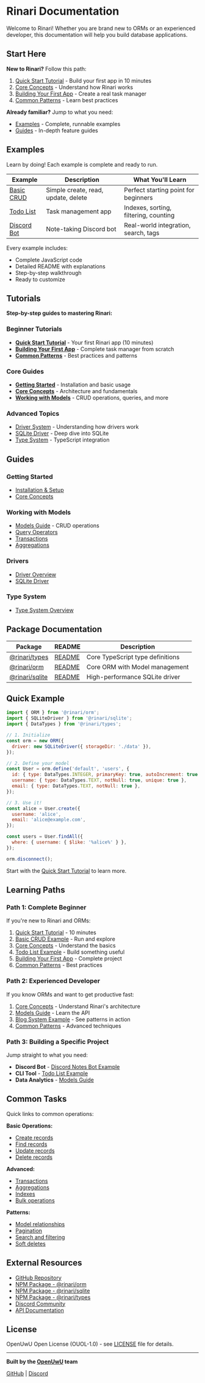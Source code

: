 # Rinari Documentation

Welcome to Rinari! Whether you are brand new to ORMs or an experienced
developer, this documentation will help you build database applications.

## Start Here

**New to Rinari?** Follow this path:

1. [Quick Start Tutorial](./guide/tutorials/quick-start.md) - Build your first
   app in 10 minutes
2. [Core Concepts](./guide/core-concepts.md) - Understand how Rinari works
3. [Building Your First App](./guide/tutorials/building-your-first-app.md) -
   Create a real task manager
4. [Common Patterns](./guide/tutorials/common-patterns.md) - Learn best
   practices

**Already familiar?** Jump to what you need:

- [Examples](#examples) - Complete, runnable examples
- [Guides](#guides) - In-depth feature guides

## Examples

Learn by doing! Each example is complete and ready to run.

| Example                                                                               | Description                         | What You'll Learn                     |
| ------------------------------------------------------------------------------------- | ----------------------------------- | ------------------------------------- |
| [Basic CRUD](https://github.com/OpenUwU/rinari/tree/main/examples/01-basic-crud)      | Simple create, read, update, delete | Perfect starting point for beginners  |
| [Todo List](https://github.com/OpenUwU/rinari/tree/main/examples/02-todo-list)        | Task management app                 | Indexes, sorting, filtering, counting |
| [Discord Bot](https://github.com/OpenUwU/rinari/tree/main/examples/discord-notes-bot) | Note-taking Discord bot             | Real-world integration, search, tags  |

Every example includes:

- Complete JavaScript code
- Detailed README with explanations
- Step-by-step walkthrough
- Ready to customize

## Tutorials

**Step-by-step guides to mastering Rinari:**

### Beginner Tutorials

- **[Quick Start Tutorial](./guide/tutorials/quick-start.md)** - Your first
  Rinari app (10 minutes)
- **[Building Your First App](./guide/tutorials/building-your-first-app.md)** -
  Complete task manager from scratch
- **[Common Patterns](./guide/tutorials/common-patterns.md)** - Best practices
  and patterns

### Core Guides

- **[Getting Started](./guide/getting-started.md)** - Installation and basic
  usage
- **[Core Concepts](./guide/core-concepts.md)** - Architecture and fundamentals
- **[Working with Models](./guide/orm/models.md)** - CRUD operations, queries,
  and more

### Advanced Topics

- [Driver System](./guide/driver/overview.md) - Understanding how drivers work
- [SQLite Driver](./guide/driver/sqlite.md) - Deep dive into SQLite
- [Type System](./guide/types/overview.md) - TypeScript integration

## Guides

### Getting Started

- [Installation & Setup](./guide/getting-started.md)
- [Core Concepts](./guide/core-concepts.md)

### Working with Models

- [Models Guide](./guide/orm/models.md) - CRUD operations
- [Query Operators](./guide/core-concepts.md#query-operators)
- [Transactions](./guide/core-concepts.md#transactions)
- [Aggregations](./guide/core-concepts.md#aggregations)

### Drivers

- [Driver Overview](./guide/driver/overview.md)
- [SQLite Driver](./guide/driver/sqlite.md)

### Type System

- [Type System Overview](./guide/types/overview.md)

## Package Documentation

| Package                                                                       | README                                                                          | Description                      |
| ----------------------------------------------------------------------------- | ------------------------------------------------------------------------------- | -------------------------------- |
| [@rinari/types](https://github.com/OpenUwU/rinari/tree/main/packages/types)   | [README](https://github.com/OpenUwU/rinari/blob/main/packages/types/README.md)  | Core TypeScript type definitions |
| [@rinari/orm](https://github.com/OpenUwU/rinari/tree/main/packages/orm)       | [README](https://github.com/OpenUwU/rinari/blob/main/packages/orm/README.md)    | Core ORM with Model management   |
| [@rinari/sqlite](https://github.com/OpenUwU/rinari/tree/main/packages/sqlite) | [README](https://github.com/OpenUwU/rinari/blob/main/packages/sqlite/README.md) | High-performance SQLite driver   |

## Quick Example

```javascript
import { ORM } from '@rinari/orm';
import { SQLiteDriver } from '@rinari/sqlite';
import { DataTypes } from '@rinari/types';

// 1. Initialize
const orm = new ORM({
  driver: new SQLiteDriver({ storageDir: './data' }),
});

// 2. Define your model
const User = orm.define('default', 'users', {
  id: { type: DataTypes.INTEGER, primaryKey: true, autoIncrement: true },
  username: { type: DataTypes.TEXT, notNull: true, unique: true },
  email: { type: DataTypes.TEXT, notNull: true },
});

// 3. Use it!
const alice = User.create({
  username: 'alice',
  email: 'alice@example.com',
});

const users = User.findAll({
  where: { username: { $like: '%alice%' } },
});

orm.disconnect();
```

Start with the [Quick Start Tutorial](./guide/tutorials/quick-start.md) to learn
more.

## Learning Paths

### Path 1: Complete Beginner

If you're new to Rinari and ORMs:

1. [Quick Start Tutorial](./guide/tutorials/quick-start.md) - 10 minutes
2. [Basic CRUD Example](../examples/01-basic-crud) - Run and explore
3. [Core Concepts](./guide/core-concepts.md) - Understand the basics
4. [Todo List Example](../examples/02-todo-list) - Build something useful
5. [Building Your First App](./guide/tutorials/building-your-first-app.md) -
   Complete project
6. [Common Patterns](./guide/tutorials/common-patterns.md) - Best practices

### Path 2: Experienced Developer

If you know ORMs and want to get productive fast:

1. [Core Concepts](./guide/core-concepts.md) - Understand Rinari's architecture
2. [Models Guide](./guide/orm/models.md) - Learn the API
3. [Blog System Example](../examples/03-blog-system) - See patterns in action
4. [Common Patterns](./guide/tutorials/common-patterns.md) - Advanced techniques

### Path 3: Building a Specific Project

Jump straight to what you need:

- **Discord Bot** -
  [Discord Notes Bot Example](https://github.com/OpenUwU/rinari/tree/main/examples/discord-notes-bot)
- **CLI Tool** -
  [Todo List Example](https://github.com/OpenUwU/rinari/tree/main/examples/02-todo-list)
- **Data Analytics** - [Models Guide](./guide/orm/models.md)

## Common Tasks

Quick links to common operations:

**Basic Operations:**

- [Create records](./guide/orm/models.md#creating-records)
- [Find records](./guide/orm/models.md#querying-records)
- [Update records](./guide/orm/models.md#updating-records)
- [Delete records](./guide/orm/models.md#deleting-records)

**Advanced:**

- [Transactions](./guide/core-concepts.md#transactions)
- [Aggregations](./guide/core-concepts.md#aggregations)
- [Indexes](./guide/driver/sqlite.md#indexes)
- [Bulk operations](./guide/orm/models.md#bulk-operations)

**Patterns:**

- [Model relationships](./guide/tutorials/common-patterns.md#model-relationships)
- [Pagination](./guide/tutorials/common-patterns.md#pagination)
- [Search and filtering](./guide/tutorials/common-patterns.md#search--filtering)
- [Soft deletes](./guide/tutorials/common-patterns.md#soft-deletes)

## External Resources

- [GitHub Repository](https://github.com/OpenUwU/rinari)
- [NPM Package - @rinari/orm](https://www.npmjs.com/package/@rinari/orm)
- [NPM Package - @rinari/sqlite](https://www.npmjs.com/package/@rinari/sqlite)
- [NPM Package - @rinari/types](https://www.npmjs.com/package/@rinari/types)
- [Discord Community](https://discord.gg/zqxWVH3CvG)
- [API Documentation](https://github.com/OpenUwU/rinari/tree/main/docs/api)

## License

OpenUwU Open License (OUOL-1.0) - see
[LICENSE](https://github.com/OpenUwU/rinari/blob/main/LICENSE) file for details.

---

**Built by the [OpenUwU](https://github.com/OpenUwU) team**

[GitHub](https://github.com/OpenUwU) | [Discord](https://discord.gg/zqxWVH3CvG)
